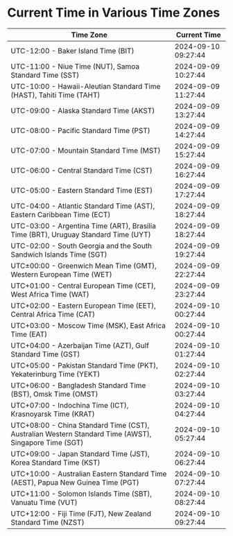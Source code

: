 # Current Time in Various Time Zones

| Time Zone | Current Time |
|-----------|--------------|
| UTC-12:00 - Baker Island Time (BIT) | 2024-09-10 09:27:44 |
| UTC-11:00 - Niue Time (NUT), Samoa Standard Time (SST) | 2024-09-09 10:27:44 |
| UTC-10:00 - Hawaii-Aleutian Standard Time (HAST), Tahiti Time (TAHT) | 2024-09-09 11:27:44 |
| UTC-09:00 - Alaska Standard Time (AKST) | 2024-09-09 13:27:44 |
| UTC-08:00 - Pacific Standard Time (PST) | 2024-09-09 14:27:44 |
| UTC-07:00 - Mountain Standard Time (MST) | 2024-09-09 15:27:44 |
| UTC-06:00 - Central Standard Time (CST) | 2024-09-09 16:27:44 |
| UTC-05:00 - Eastern Standard Time (EST) | 2024-09-09 17:27:44 |
| UTC-04:00 - Atlantic Standard Time (AST), Eastern Caribbean Time (ECT) | 2024-09-09 18:27:44 |
| UTC-03:00 - Argentina Time (ART), Brasília Time (BRT), Uruguay Standard Time (UYT) | 2024-09-09 18:27:44 |
| UTC-02:00 - South Georgia and the South Sandwich Islands Time (SGT) | 2024-09-09 19:27:44 |
| UTC±00:00 - Greenwich Mean Time (GMT), Western European Time (WET) | 2024-09-09 22:27:44 |
| UTC+01:00 - Central European Time (CET), West Africa Time (WAT) | 2024-09-09 23:27:44 |
| UTC+02:00 - Eastern European Time (EET), Central Africa Time (CAT) | 2024-09-10 00:27:44 |
| UTC+03:00 - Moscow Time (MSK), East Africa Time (EAT) | 2024-09-10 00:27:44 |
| UTC+04:00 - Azerbaijan Time (AZT), Gulf Standard Time (GST) | 2024-09-10 01:27:44 |
| UTC+05:00 - Pakistan Standard Time (PKT), Yekaterinburg Time (YEKT) | 2024-09-10 02:27:44 |
| UTC+06:00 - Bangladesh Standard Time (BST), Omsk Time (OMST) | 2024-09-10 03:27:44 |
| UTC+07:00 - Indochina Time (ICT), Krasnoyarsk Time (KRAT) | 2024-09-10 04:27:44 |
| UTC+08:00 - China Standard Time (CST), Australian Western Standard Time (AWST), Singapore Time (SGT) | 2024-09-10 05:27:44 |
| UTC+09:00 - Japan Standard Time (JST), Korea Standard Time (KST) | 2024-09-10 06:27:44 |
| UTC+10:00 - Australian Eastern Standard Time (AEST), Papua New Guinea Time (PGT) | 2024-09-10 07:27:44 |
| UTC+11:00 - Solomon Islands Time (SBT), Vanuatu Time (VUT) | 2024-09-10 08:27:44 |
| UTC+12:00 - Fiji Time (FJT), New Zealand Standard Time (NZST) | 2024-09-10 09:27:44 |
